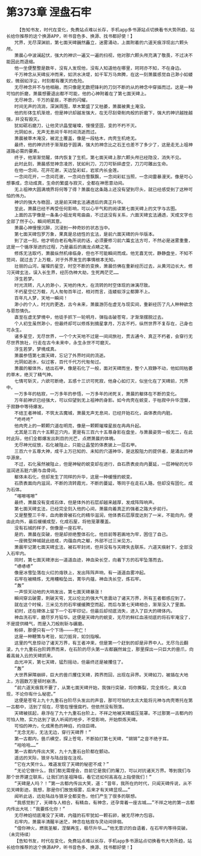 # 第373章 涅盘石牢
        【告知书友，时代在变化，免费站点难以长存，手机app多书源站点切换看书大势所趋，站长给你推荐的这个换源APP，听书音色多、换源、找书都好使！】
       咒界，无尽深渊前，第七面天碑巍然矗立，迷雾涌动，上面附着的六道天痕浮现出六颗头颅。
       萧晨心中波澜起伏，强大的神识一遍又一遍的扫视，他对那六颗头颅充满了敬畏，不过决不能因此而退缩。
       他一坐便整整是数年，没有人发现他，没有人知道他在哪里，珂珂亦不知，不在身边。
       千万神念从天碑反冲而来，如洪水决堤，如千军万马奔腾，在这一刻萧晨感觉自己渺小如蝼蚁，微弱如浮尘，时刻都有覆灭的危险。
       无尽神念并不与他相融，而只像是无数把锋利的刀剑不断的从的神念中穿插而过。这是一种可怕的折磨，萧晨想要退出都不可能，他的心神附着在了第七面天碑上。
       无尽神念，千万的星辰，不断的闪耀。
       时间无声的流淌，深渊周围，草木繁盛了又枯萎，萧晨被黄土淹没。
       他的形体生机渐熄，但是神识却越发强大，在无尽刮骨削肉般的折磨下，强大的神识越挫越强，并没有毁灭。
       犹如砺石磨刀，让他灵识晶莹璀璨，慢慢坚固，变的不朽不灭。
       光阴如水，无声无息间千年时间流逝而过。
       萧晨被草木淹没，被泥土覆盖，像是一段枯木，肉壳生机绝无。
       最终，他的神识终于渐渐趋于圆满，强大的神念比之石王也差不了多少了，这是走无上祖神道路必需的要素。
       终于，他渐渐觉醒，体内恢复了生机，第七面天碑上那六颗头颅已经隐没，消失不见。
       此时此刻，萧晨感觉神念凌厉，犹如利刀，刀刀可斩碎虚空，刀刀可雕出生命。
       在他一念间，花开花谢，天边坠彩虹，岩浆内长金莲。
       一念间花开，一念间花谢，一念间白雪飘飘，一念间彩虹当照，一念间雷暴漫天。像是可心想事成，念动成真，生命的繁盛与寂灭，全都在神思意动间。
       无上祖神大圆满境界将何等了得？萧晨在这条路上还没有望到尽头，就已经感受到了这种可怕的伟力。
       神识的强大与稳固，这是前天碑玄法通透后的真正升华。
       至此，萧晨已经不再受任何影响，可以心平气和的阅读第七面天碑上的文字与古图。
       上面的古字像是一条条小祖龙弯弯曲曲，不过这没有关系，六面天碑玄法通透，天成文字也全部了然于心，瞬间明其意。
       萧晨心神慢慢沉醉，沉浸到一种奇妙的状态当中。
       第七面天碑包罗万象，果真是总结性的玄法，是前六面天碑的升华版本。
       到了这一刻，他才明白老石龟所说的话，必须要修习前六篇玄法方可，不然必是迷雾重重，这是一个循序渐进的过程，乃是最后的画龙点睛之笔。
       修炼无法取巧，萧晨纵然机缘临身，但也不可能瞬间而成。他无喜无忧，静静盘坐，不知不觉间，就过去了上万载，对于外界发生的事情根本无知。
       壮丽的山河，璀璨的星空，时空不断的变换，萧晨仿佛在重新经历过去，从黄河边长大，修习天碑玄法，误入长生界，经历伪神大劫，生死两茫茫……
       浮生若梦。
       时光流转，凡人的渺小，天地的伟大，在流转的时空体现的淋漓尽致。
       不朽星空亿万载，凡人匆匆百年过，相对而言，连蝼蚁浮尘都算不上。
       百年凡人梦，天地一瞬间！
       渺小的个人，时光的更迭，古今未来，萧晨游历在虚无与现实间，重新经历了凡人种种欲念与恩怨情仇。
       直至在虚无梦境中，他徒手抓下一轮明月，弹指击破苍穹，才渐渐摆脱过去。
       个人初生虽然渺小，但最终却可以修炼到摘星拿月，万古不朽，纵然世界不复存在，己身也可永生。
       诸多星空，无尽世界，一个个大天地不过是一间间旅社，贯古通今、真正不朽者，会穿行无尽世界旅社，行走在古今未来中，永生永世不可磨灭。
       浮生若梦，梦境成真。
       萧晨参悟第七面天碑，忘记了外界时间的流逝。
       光阴如逝水，似过客，百代千代万代匆匆过。
       萧晨的躯体外，结出石甲，像是石化了一般，面对天碑而坐，整个人寂静不动，他如同枯萎的草木，绝灭了精气神。
       七情可斩灭，六欲可断绝，五感十三识可死寂，他身心如灯灭，似坐化在了天碑前，咒界中。
       一万多年的枯寂，一万多年的参悟，一万多年的闭死关，萧晨的躯体在不断的变化。
       万年前神识已经强大，可以仰望到无上祖神的身影。如今肉壳在蜕变，于枯寂中升华涅槃，于寂静中等待爆发。
       不结王者神城，不筑太古魔城，萧晨无声无息间，已经开始石化，由体表向内脏。
       “咚咚咚”
       他肉壳上的一颗颗穴道在明亮，像是一颗颗璀璨星辰在冉冉升起。
       尤其是三百六十五颗正穴内，更是有三百六十五尊身影在盘坐，与萧晨姿势一般无二，在此时此际，他们全都爆发出刺目的光芒，点燃萧晨的体魄。
       无尽神光绽放，石化被阻止，只能让晶莹的体表披上一层石甲。
       三百六十五尊大神，成千上万已知的、未知的穴道神华，是这股阻力的提供者，是涌出的神华源泉。
       不过，石化虽然被阻止，但是神秘的蜕变却在进行，自石质表皮向内蔓延，一层神秘的光华滋润进五脏六腑与血骨间。
       躯体未石化，但却发生了同样的升华，这是一种缓慢的蜕变。
       石质表面向内滋润，不断的流转霞光，不断的蔓延，等同于在走石人路，但却没有固化，成为石体。
       “喀嚓喀嚓”
       最终，萧晨没有变成石体，但是体外的石层却越来越厚，发成阵阵响声。
       第七面天碑玄法，已经完全刻入他的心间，萧晨向着真正的强者之路大步前行。
       又是整整三千年，血肉骸骨被石化的精华滋润，他体表石层厚度达到了一米，不能向内，便由此向外，最后缓缓成型，化成石屋，将他笼罩覆盖。
       没有石城的样子，倒像是一座石牢。
       是的，萧晨在突破，但是却拒绝整体石化，他目前等若画地为牢，困住了自己。
       一座微型神城就此结成，内蕴血肉之躯，外部不过三米见方。
       萧晨牢记第七面天碑玄法，被石牢封闭，但并没有与天碑失去联系，六道天痕射下，全部没入石牢内。
       同时，第七面天碑渗出一道道血迹，神血染长空，向着下方的石牢坠落而去。
       “哧哧哧”
       像是冰雪坠落在火红的烙铁上，发出阵阵声响，有一道道血雾冲起。
       石牢在被精炼，无用糟粕坠出，菁华内蕴，神血洗长空，炼石牢。
       “轰”
       一声惊天动地的大响发出，第七面天碑暴涨！
       瞬间穿云破雾，刺破天穹，无以伦比的强大气息震动了诸天万界，所有王者都感应到了。
       就在这个时候，三米见方的石牢缓缓腾空而起，而后与第七天碑相合，渐渐没入了里面。
       初时，还在碑体上留下一个石牢印记，但最后却彻底消失，进入了巨大的碑体内。
       神血洗石牢，磨尽岁月铅华。这便是天碑内的蜕变，无尽的鲜红血液彻底的将石牢淹没了，不是提供精气，而是入刀般削斩与碾磨。
       粉碎，那便只有一个下场————死亡！
       这是一种鞭策与考验，如刀抵背，如剑指喉。
       这里的气息惊动了诸天万界，有王者冲来，但是第一个赶到的却是异界中人。无尽乌云翻滚，九十九重石台阶跨界而来，在石阶的尽头第一古都巍然耸立，那里探出一只巨大的兽爪，向着高耸入云的天碑抓来。
       血光冲天，第七天碑，猛烈摇动，但最终还是被攫住了。
       “轰”
       大世界屏障崩碎，巨大的兽爪攫住天碑，跨界而回，出现在异界。天碑如刀，被插在大地上，方圆数万里顿时崩溃。
       “前六道天痕我不要了，从第七面天碑开始，我强行突破，将你撕裂，完全炼化，奥义自现，不论你有什么秘密。”
       这便是苍穹上九十九重石台阶尽头发出的声音，那可可怕的太古大能将元神与肉壳寄托在第一古都中，活到了现在，尽管在慢慢腐朽，但依然没有殒落。
       天碑被拔起，悬浮在了九十九重石台阶上，不祥之地被天碑威压笼罩。不过那第一古都内的可怕人物，实力达到了骇人听闻的地步，不受影响，开始祭炼天碑。
       可怕的神力，化成黑色的神焰，灼烧巨碑。
       “无念无形，无法无边，穿行天碑界！”
       第一古都内，兽爪横空，探上苍穹，不断拍打第七天碑，“锵锵”之音不绝于耳。
       “哈哈哈……”
       第一古都内传出大笑，九十九重石台阶都在颤动。
       遥远的天际，狼牙与陆战皆在注视。
       “它在大笑什么，难道发现了天碑的秘密不成？”
       “无论它做什么，我们都无需理会，目前它是我们的屠刀，可以对抗诸天万界。等到我们与那个世界建立联系，让我们的圣祖降临，看它还如何高高在上指使我们！”
       “天碑是人吗？！”第一古都内传出大笑，道：“昔年，我所在的时代，只闻天碑传说，从不见天碑影迹。我想，那是你们故放烟雾，后来才有天碑显现……”
       闻听此话，远处陆战与狼牙全都变色，他们产生了很多的联想。
       “我感觉到了，天碑与人相合，有精血，有神念，还孕育着一座古城……”不祥之地的第一古都内传出大吼：“我要炼化你！”
       无尽神焰彻底淹没了天碑，内蕴的石牢犹如一颗石卵，被无尽神力包容。
       石牢内，萧晨半清醒半迷茫，神念在枯寂与灵动间徘徊。
       “借你神火，燃我圣躯，涅槃再生，极尽升华……”他无意识的自语着，在石牢内等待突破。（未完待续）
       【告知书友，时代在变化，免费站点难以长存，手机app多书源站点切换看书大势所趋，站长给你推荐的这个换源APP，听书音色多、换源、找书都好使！】